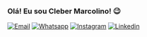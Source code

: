 ### Olá! Eu sou Cleber Marcolino! 😉

[![Email](https://img.shields.io/badge/Gmail-D14836?style=for-the-badge&logo=gmail&logoColor=white)](mailto:clebermarcolinogba@gmail.com) [![Whatsapp](https://img.shields.io/badge/WhatsApp-25D366?style=for-the-badge&logo=whatsapp&logoColor=white)](https://wa.me/5583991400016) [![Instagram](https://img.shields.io/badge/Instagram-E4405F?style=for-the-badge&logo=instagram&logoColor=white)](https://instagram.com/clebermarcolino20) [![Linkedin](https://img.shields.io/badge/LinkedIn-0077B5?style=for-the-badge&logo=linkedin&logoColor=white)](https://www.linkedin.com/in/CleberMarcolino) 



